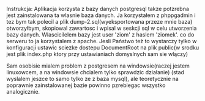 Instrukcja:
Aplikacja korzysta z bazy danych postgresql takze potzrebna jest zainstalowana ta wlasnie baza danych. Ja korzystałem z phppgadmin i tez bym tak polecil a plik dump-2.sql(wyeksportowana przeze mnie baza) otworzyłbym, skopiowal zawartosc i wpisal w seskcji sql w celu utworzenia bazy danych. Wlascicilelem bazy jest user 'ziom' z haslem 'ziomek'.
co do serweru to ja korzystalem z apache. Jesli Państwo też to wystarczy tylko w konfiguracji ustawic sciezke dostepu DocumentRoot na plik public(w srodku jest plik index.php ktory przy ustawianiach domyslnych sam sie wlączy)

Sam osobisie mialem problem z postgresem na windowsie(raczej jestem linuxowcem, a na windowsie chcialem tylko sprawdzic działanie) (stad wyslalem jeszce to samo tylko ze z baza mysql), ale teoretycznie na poprawnie zainstalowanej bazie powinno pzrebiegac wszystko analogicznie.
